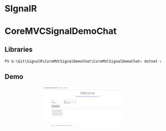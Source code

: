 # SIgnalR

# CoreMVCSignalDemoChat

## Libraries
```c#
PS G:\Git\SignalR\CoreMVCSignalDemoChat\CoreMVCSignalDemoChat> dotnet add package Microsoft.AspNetCore.SignalR 
```

## Demo
<div align="center">
  <img alt="GIF" src="./Assets/CoreMVCSignalDemoChat/Demo.png" width="50%"/>
</div>